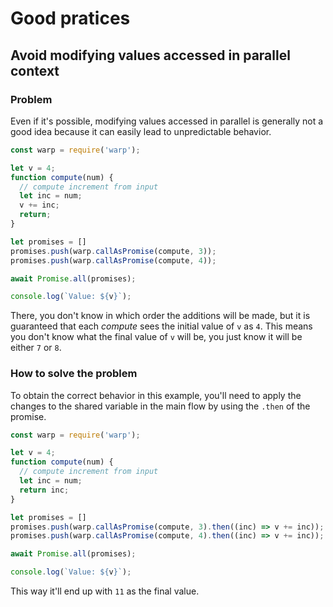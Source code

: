 # Good pratices

##  <a name="parallel-variable-modifications">Avoid modifying values accessed in parallel context

### Problem

Even if it's possible, modifying values accessed in parallel is generally not a good idea because it
can easily lead to unpredictable behavior.

``` javascript
const warp = require('warp');

let v = 4;
function compute(num) {
  // compute increment from input
  let inc = num;
  v += inc;
  return;
}

let promises = []
promises.push(warp.callAsPromise(compute, 3));
promises.push(warp.callAsPromise(compute, 4));

await Promise.all(promises);

console.log(`Value: ${v}`);
```

There, you don't know in which order the additions will be made, but it is guaranteed that each
_compute_ sees the initial value of `v` as `4`. This means you don't know what the final value of `v`
will be, you just know it will be either `7` or `8`.

### How to solve the problem

To obtain the correct behavior in this example, you'll need to apply the changes to the shared
variable in the main flow by using the `.then` of the promise.

``` javascript
const warp = require('warp');

let v = 4;
function compute(num) {
  // compute increment from input
  let inc = num;
  return inc;
}

let promises = []
promises.push(warp.callAsPromise(compute, 3).then((inc) => v += inc));
promises.push(warp.callAsPromise(compute, 4).then((inc) => v += inc));

await Promise.all(promises);

console.log(`Value: ${v}`);
```

This way it'll end up with `11` as the final value.
